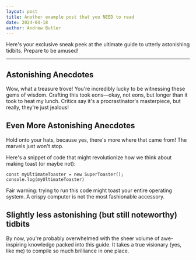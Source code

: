 ```yaml
---
layout: post
title: Another example post that you NEED to read
date: 2024-04-18
author: Andrew Butler
---
```


Here's your exclusive sneak peek at the ultimate guide to utterly astonishing tidbits. Prepare to be amused!

---

## Astonishing Anecdotes

Wow, what a treasure trove! You're incredibly lucky to be witnessing these gems of wisdom. Crafting this took eons—okay, not eons, but longer than it took to heat my lunch. Critics say it's a procrastinator's masterpiece, but really, they're just jealous!

## Even More Astonishing Anecdotes

Hold onto your hats, because yes, there's more where that came from! The marvels just won't stop.

Here's a snippet of code that might revolutionize how we think about making toast (or maybe not):

```
const myUltimateToaster = new SuperToaster();
console.log(myUltimateToaster)
```

Fair warning: trying to run this code might toast your entire operating system. A crispy computer is not the most fashionable accessory.

## Slightly less astonishing (but still noteworthy) tidbits

By now, you're probably overwhelmed with the sheer volume of awe-inspiring knowledge packed into this guide. It takes a true visionary (yes, like me) to compile so much brilliance in one place.
